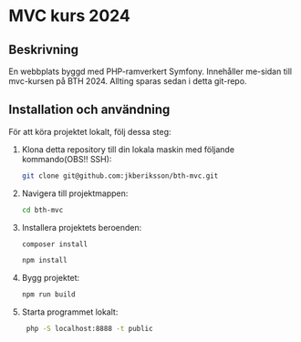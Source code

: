 # MVC kurs 2024

## Beskrivning

En webbplats byggd med PHP-ramverkert Symfony. Innehåller me-sidan till mvc-kursen på BTH 2024. Allting sparas sedan i detta git-repo.

## Installation och användning

För att köra projektet lokalt, följ dessa steg:

1. Klona detta repository till din lokala maskin med följande kommando(OBS!! SSH):

    ```bash
    git clone git@github.com:jkberiksson/bth-mvc.git
    ```

2. Navigera till projektmappen:

    ```bash
    cd bth-mvc
    ```

3. Installera projektets beroenden:

    ```bash
    composer install
    ```

    ```bash
    npm install
    ```

4. Bygg projektet:

    ```bash
    npm run build
    ```

5. Starta programmet lokalt:

    ```bash
     php -S localhost:8888 -t public
    ```
